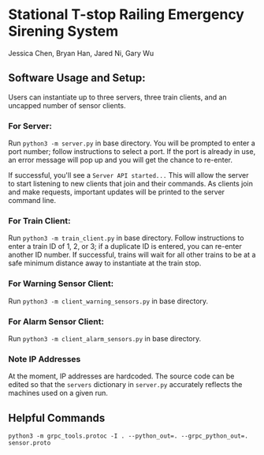 # Stational T-stop Railing Emergency Sirening System
Jessica Chen, Bryan Han, Jared Ni, Gary Wu

## Software Usage and Setup:

Users can instantiate up to three servers, three train clients, and an uncapped number of sensor clients. 

### For Server:

Run `python3 -m server.py` in base directory. You will be prompted to enter a port number; follow instructions to select a port. If the port is already in use, an error message will pop up and you will get the chance to re-enter.

If successful, you'll see a `Server API started...` This will allow the server to start listening to new clients that join and their commands. As clients join and make requests, important updates will be printed to the server command line.

### For Train Client:

Run `python3 -m train_client.py` in base directory. Follow instructions to enter a train ID of 1, 2, or 3; if a duplicate ID is entered, you can re-enter another ID number. If successful, trains will wait for all other trains to be at a safe minimum distance away to instantiate at the train stop. 

### For Warning Sensor Client:

Run `python3 -m client_warning_sensors.py` in base directory.

### For Alarm Sensor Client:

Run `python3 -m client_alarm_sensors.py` in base directory.

### Note IP Addresses

At the moment, IP addresses are hardcoded. The source code can be edited so that the `servers` dictionary in `server.py` accurately reflects the machines used on a given run.

## Helpful Commands
`python3 -m grpc_tools.protoc -I . --python_out=. --grpc_python_out=. sensor.proto`
